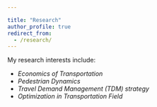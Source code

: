 ```yaml
---

title: "Research"
author_profile: true
redirect_from: 
  - /research/
---
```


My research interests include:

- *Economics of Transportation*
- *Pedestrian Dynamics*
- *Travel Demand Management (TDM) strategy*
- *Optimization in Transportation Field*
